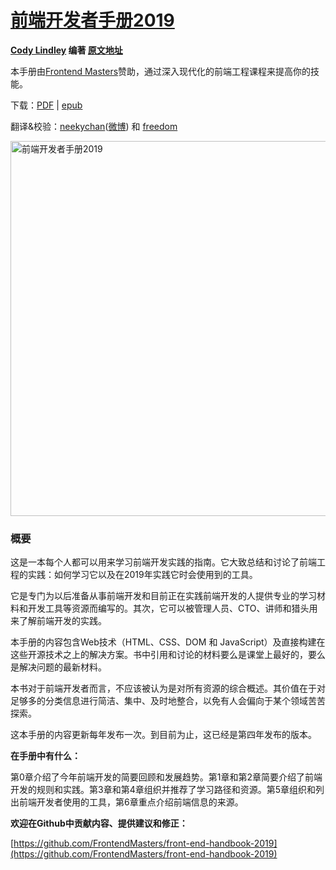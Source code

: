 # [前端开发者手册2019](https://www.yuque.com/ysfe/ykx/fedhb)

**[Cody Lindley](http://codylindley.com/) 编著 [原文地址](https://frontendmasters.com/books/front-end-handbook/2019/)**

本手册由[Frontend Masters](https://frontendmasters.com/)赞助，通过深入现代化的前端工程课程来提高你的技能。

下载：[PDF](https://github.com/FrontendMasters/front-end-handbook-2019/raw/master/exports/Front-end%20Developer%20Handbook%202019.pdf) | [epub](https://github.com/FrontendMasters/front-end-handbook-2019/raw/master/exports/Front-End%20Developer%20Handbook%202019.epub)

翻译&校验：[neekychan](https://github.com/neekychan)([微博](https://weibo.com/cwlay)) 和 [freedom](https://github.com/yylifen) 

<img src="https://yylifen.github.io/front-end-handbook-2019/image/FM_2019Cover_final.jpg" alt="前端开发者手册2019" title="前端开发者手册2019" height="600" />

### 概要

这是一本每个人都可以用来学习前端开发实践的指南。它大致总结和讨论了前端工程的实践：如何学习它以及在2019年实践它时会使用到的工具。

它是专门为以后准备从事前端开发和目前正在实践前端开发的人提供专业的学习材料和开发工具等资源而编写的。其次，它可以被管理人员、CTO、讲师和猎头用来了解前端开发的实践。

本手册的内容包含Web技术（HTML、CSS、DOM 和 JavaScript）及直接构建在这些开源技术之上的解决方案。书中引用和讨论的材料要么是课堂上最好的，要么是解决问题的最新材料。

本书对于前端开发者而言，不应该被认为是对所有资源的综合概述。其价值在于对足够多的分类信息进行简洁、集中、及时地整合，以免有人会偏向于某个领域苦苦探索。

这本手册的内容更新每年发布一次。到目前为止，这已经是第四年发布的版本。

**在手册中有什么：**

第0章介绍了今年前端开发的简要回顾和发展趋势。第1章和第2章简要介绍了前端开发的规则和实践。第3章和第4章组织并推荐了学习路径和资源。第5章组织和列出前端开发者使用的工具，第6章重点介绍前端信息的来源。

**欢迎在Github中贡献内容、提供建议和修正：**

[https://github.com/FrontendMasters/front-end-handbook-2019](https://github.com/FrontendMasters/front-end-handbook-2019)

